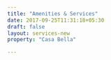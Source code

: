 ```yaml
---
title: "Amenities & Services"
date: 2017-09-25T11:31:18+05:30
draft: false
layout: services-new
property: "Casa Bella"

---
```


